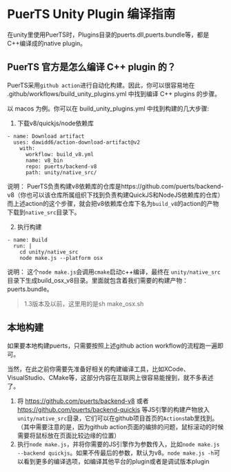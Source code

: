 # PuerTS Unity Plugin 编译指南
在unity里使用PuerTS时，Plugins目录的puerts.dll,puerts.bundle等，都是C++编译成的native plugin。

## PuerTS 官方是怎么编译 C++ plugin 的？

PuerTS采用`github action`进行自动化构建。因此，你可以很容易地在 .github/workflows/build_unity_plugins.yml 中找到编译 C++ plugins 的步骤。

以 macos 为例。你可以在 build_unity_plugins.yml 中找到构建的几大步骤:
1. 下载v8/quickjs/node依赖库
```
- name: Download artifact
  uses: dawidd6/action-download-artifact@v2
    with:
      workflow: build_v8.yml
      name: v8_bin
      repo: puerts/backend-v8
      path: unity/native_src/
```
说明：
PuerTS负责构建v8依赖库的仓库是https://github.com/puerts/backend-v8（你也可以该仓库所属组织下找到负责构建QuickJS和NodeJS依赖库的仓库）
而上述action的这个步骤，就会把v8依赖库仓库下名为`build_v8`的action的产物下载到`native_src`目录下。

2. 执行构建
```
- name: Build
  run: |
    cd unity/native_src
    node make.js --platform osx
```
说明：
这个`node make.js`会调用`cmake`启动c++编译，最终在 `unity/native_src` 目录下生成build_osx_v8目录。里面就包含着我们需要的构建产物：puerts.bundle。

> 1.3版本及以前，这里用的是sh make_osx.sh

## 本地构建
如果要本地构建puerts，只需要按照上述github action workflow的流程跑一遍即可。

当然，在此之前你需要先准备好相关的构建编译工具，比如XCode、VisualStudio、CMake等，这部分内容在互联网上很容易能搜到，就不多表述了。

1. 将 https://github.com/puerts/backend-v8 或者 https://github.com/puerts/backend-quickjs 等JS引擎的构建产物放入`unity/native_src`目录，它们可以在github项目首页的`Actions`tab里找到。（其中需要注意的是，因为github action页面的编排的问题，鼠标滚动的时候需要将鼠标放在页面比较边缘的位置）
2. 执行`node make.js`，并将你需要的JS引擎作为参数传入，比如`node make.js --backend quickjs`。如果不传最后的参数，默认为v8。`node make.js -h`可以看到更多的编译选项，如编译其他平台的plugin或者是调试版本plugin
